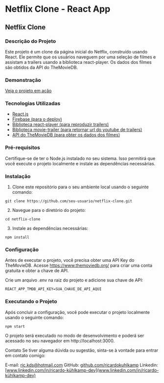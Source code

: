# Netflix Clone - React App
## Netflix Clone

### Descrição do Projeto
Este projeto é um clone da página inicial do Netflix, construído usando React. Ele permite que os usuários naveguem por uma seleção de filmes e assistam a trailers usando a biblioteca react-player. Os dados dos filmes são obtidos da API do TheMovieDB.

### Demonstração
[Veja o projeto em ação](https://netflix-clone-d76be.web.app)

### Tecnologias Utilizadas
- [React.js](https://legacy.reactjs.org/docs/getting-started.html)
- [Firebase (para o deploy)](https://firebase.google.com/)
- [Biblioteca react-player (para reproduzir trailers)](https://www.npmjs.com/package/react-player)
- [Biblioteca movie-trailer (para retornar url do youtube de trailers)](https://www.npmjs.com/package/movie-trailer)
- [API do TheMovieDB (para obter os dados dos filmes)](https://www.themoviedb.org/?language=pt)

### Pré-requisitos
Certifique-se de ter o Node.js instalado no seu sistema. Isso permitirá que você execute o projeto localmente e instale as dependências necessárias.

### Instalação
1.  Clone este repositório para o seu ambiente local usando o seguinte comando:
```
git clone https://github.com/seu-usuario/netflix-clone.git
```
2.  Navegue para o diretório do projeto:
```
cd netflix-clone
```
3.  Instale as dependências necessárias:
```
npm install
```
### Configuração
Antes de executar o projeto, você precisa obter uma API Key do TheMovieDB. Acesse https://www.themoviedb.org/ para criar uma conta gratuita e obter a chave de API.

Crie um arquivo .env na raiz do projeto e adicione sua chave de API:
```
REACT_APP_TMDB_API_KEY=SUA_CHAVE_DE_API_AQUI
```
### Executando o Projeto
Após concluir a configuração, você pode executar o projeto localmente usando o seguinte comando:
```
npm start
```
O projeto será executado no modo de desenvolvimento e poderá ser acessado no seu navegador em http://localhost:3000.

Contato
Se tiver alguma dúvida ou sugestão, sinta-se à vontade para entrar em contato comigo:

E-mail: ric.kds@hotmail.com
GitHub: [github.com/ricardokuhlkamp](https://github.com/ricardokuhlkamp)
Linkedin: [www.linkedin.com/in/ricardo-kühlkamp-dev](www.linkedin.com/in/ricardo-kühlkamp-dev)